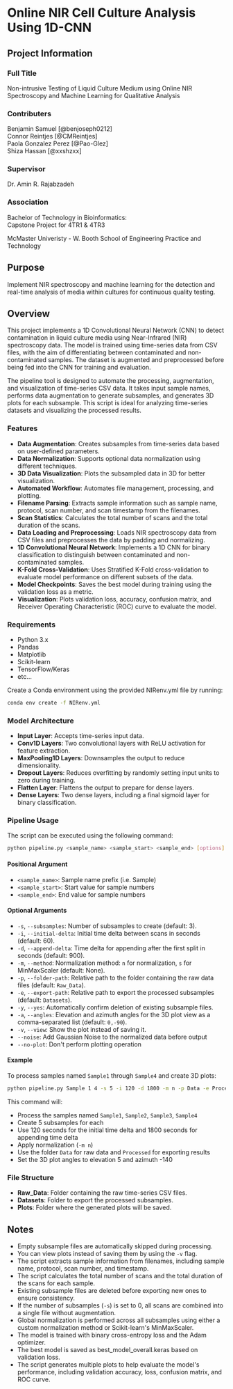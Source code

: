 # Online NIR Cell Culture Analysis Using 1D-CNN

## Project Information

### Full Title

Non-intrusive Testing of Liquid Culture Medium using Online NIR Spectroscopy and Machine Learning for Qualitative Analysis

### Contributers

Benjamin Samuel [@benjoseph0212] \
Connor Reintjes [@CMReintjes] \
Paola Gonzalez Perez [@Pao-Glez] \
Shiza Hassan [@xxshzxx]

### Supervisor

Dr. Amin R. Rajabzadeh

### Association

Bachelor of Technology in Bioinformatics:\
Capstone Project for 4TR1 & 4TR3

McMaster Univeristy - W. Booth School of Engineering Practice and Technology

## Purpose

Implement  NIR spectroscopy and machine learning for the detection and real-time analysis of media within cultures for continuous quality testing.

## Overview

This project implements a 1D Convolutional Neural Network (CNN) to detect contamination in liquid culture media using Near-Infrared (NIR) spectroscopy data. The model is trained using time-series data from CSV files, with the aim of differentiating between contaminated and non-contaminated samples. The dataset is augmented and preprocessed before being fed into the CNN for training and evaluation.

The pipeline tool is designed to automate the processing, augmentation, and visualization of time-series CSV data. It takes input sample names, performs data augmentation to generate subsamples, and generates 3D plots for each subsample. This script is ideal for analyzing time-series datasets and visualizing the processed results.

### Features

- **Data Augmentation**: Creates subsamples from time-series data based on user-defined parameters.
- **Data Normalization**: Supports optional data normalization using different techniques.
- **3D Data Visualization**: Plots the subsampled data in 3D for better visualization.
- **Automated Workflow**: Automates file management, processing, and plotting.
- **Filename Parsing**: Extracts sample information such as sample name, protocol, scan number, and scan timestamp from the filenames.
- **Scan Statistics**: Calculates the total number of scans and the total duration of the scans.
- **Data Loading and Preprocessing**: Loads NIR spectroscopy data from CSV files and preprocesses the data by padding and normalizing.
- **1D Convolutional Neural Network**: Implements a 1D CNN for binary classification to distinguish between contaminated and non-contaminated samples.
- **K-Fold Cross-Validation**: Uses Stratified K-Fold cross-validation to evaluate model performance on different subsets of the data.
- **Model Checkpoints**: Saves the best model during training using the validation loss as a metric.
- **Visualization**: Plots validation loss, accuracy, confusion matrix, and Receiver Operating Characteristic (ROC) curve to evaluate the model.

### Requirements

- Python 3.x
- Pandas
- Matplotlib
- Scikit-learn
- TensorFlow/Keras
- etc...

Create a Conda environment using the provided NIRenv.yml file by running:

```bash
conda env create -f NIRenv.yml 
```

### Model Architecture

- **Input Layer**: Accepts time-series input data.
- **Conv1D Layers**: Two convolutional layers with ReLU activation for feature extraction.
- **MaxPooling1D Layers**: Downsamples the output to reduce dimensionality.
- **Dropout Layers**: Reduces overfitting by randomly setting input units to zero during training.
- **Flatten Layer**: Flattens the output to prepare for dense layers.
- **Dense Layers**: Two dense layers, including a final sigmoid layer for binary classification.

### Pipeline Usage

The script can be executed using the following command:

```bash
python pipeline.py <sample_name> <sample_start> <sample_end> [options]
```

#### Positional Argument

- `<sample_name>`: Sample name prefix (i.e. Sample)
- `<sample_start>`: Start value for sample numbers
- `<sample_end>`: End value for sample numbers

#### Optional Arguments

- `-s`, `--subsamples`: Number of subsamples to create (default: 3).
- `-i`, `--initial-delta`: Initial time delta between scans in seconds (default: 60).
- `-d`, `--append-delta`: Time delta for appending after the first split in seconds (default: 900).
- `-m`, `--method`: Normalization method: `n` for normalization, `s` for MinMaxScaler (default: None).
- `-p`, `--folder-path`: Relative path to the folder containing the raw data files (default: `Raw_Data`).
- `-e`, `--export-path`: Relative path to export the processed subsamples (default: `Datasets`).
- `-y`, `--yes`: Automatically confirm deletion of existing subsample files.
- `-a`, `--angles`: Elevation and azimuth angles for the 3D plot view as a comma-separated list (default: `0,-90`).
- `-v`, `--view`: Show the plot instead of saving it.
- `--noise`: Add Gaussian Noise to the normalized data before output
- `--no-plot`: Don't perform plotting operation

#### Example

To process samples named `Sample1` through `Sample4` and create 3D plots:

```bash
python pipeline.py Sample 1 4 -s 5 -i 120 -d 1800 -m n -p Data -e Processed -a 5,-140
```

This command will:

- Process the samples named `Sample1`, `Sample2`, `Sample3`, `Sample4`
- Create 5 subsamples for each
- Use 120 seconds for the initial time delta and 1800 seconds for appending time delta
- Apply normalization (`-m n`)
- Use the folder `Data` for raw data and `Processed` for exporting results
- Set the 3D plot angles to elevation 5 and azimuth -140

### File Structure

- **Raw_Data**: Folder containing the raw time-series CSV files.
- **Datasets**: Folder to export the processed subsamples.
- **Plots**: Folder where the generated plots will be saved.

## Notes

- Empty subsample files are automatically skipped during processing.
- You can view plots instead of saving them by using the `-v` flag.
- The script extracts sample information from filenames, including sample name, protocol, scan number, and timestamp.
- The script calculates the total number of scans and the total duration of the scans for each sample.
- Existing subsample files are deleted before exporting new ones to ensure consistency.
- If the number of subsamples (`-s`) is set to 0, all scans are combined into a single file without augmentation.
- Global normalization is performed across all subsamples using either a custom normalization method or Scikit-learn's MinMaxScaler.
- The model is trained with binary cross-entropy loss and the Adam optimizer.
- The best model is saved as best_model_overall.keras based on validation loss.
- The script generates multiple plots to help evaluate the model's performance, including validation accuracy, loss, confusion matrix, and ROC curve.
